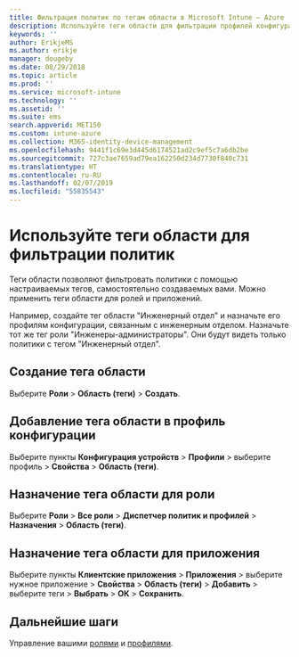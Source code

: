 ```yaml
---
title: Фильтрация политик по тегам области в Microsoft Intune — Azure | Документы Майкрософт
description: Используйте теги области для фильтрации профилей конфигурации по определенным ролям.
keywords: ''
author: ErikjeMS
ms.author: erikje
manager: dougeby
ms.date: 08/29/2018
ms.topic: article
ms.prod: ''
ms.service: microsoft-intune
ms.technology: ''
ms.assetid: ''
ms.suite: ems
search.appverid: MET150
ms.custom: intune-azure
ms.collection: M365-identity-device-management
ms.openlocfilehash: 9441f1c69e3d445d6174521ad2c9ef5c7a6db2be
ms.sourcegitcommit: 727c3ae7659ad79ea162250d234d7730f840c731
ms.translationtype: HT
ms.contentlocale: ru-RU
ms.lasthandoff: 02/07/2019
ms.locfileid: "55835543"
---
```

# <a name="use-scope-tags-to-filter-policies"></a>Используйте теги области для фильтрации политик

Теги области позволяют фильтровать политики с помощью настраиваемых тегов, самостоятельно создаваемых вами. Можно применить теги области для ролей и приложений.

Например, создайте тег области "Инженерный отдел" и назначьте его профилям конфигурации, связанным с инженерным отделом. Назначьте тот же тег роли "Инженеры-администраторы". Они будут видеть только политики с тегом "Инженерный отдел".

## <a name="to-create-a-scope-tag"></a>Создание тега области

Выберите **Роли** > **Область (теги)** > **Создать**.

## <a name="to-add-a-scope-tag-to-a-configuration-profile"></a>Добавление тега области в профиль конфигурации

Выберите пункты **Конфигурация устройств** > **Профили** > выберите профиль > **Свойства** > **Область (теги)**.

## <a name="to-assign-a-scope-tag-to-a-role"></a>Назначение тега области для роли

Выберите **Роли** > **Все роли** > **Диспетчер политик и профилей** > **Назначения**  >  **Область (теги)**.

## <a name="to-assign-a-scope-tag-to-an-app"></a>Назначение тега области для приложения

Выберите пункты **Клиентские приложения** > **Приложения** > выберите нужное приложение > **Свойства** > **Область (теги)**  >  **Добавить** > выберите теги > **Выбрать** > **ОК** > **Сохранить**.


## <a name="next-steps"></a>Дальнейшие шаги

Управление вашими [ролями](role-based-access-control.md) и [профилями](device-profile-assign.md).

